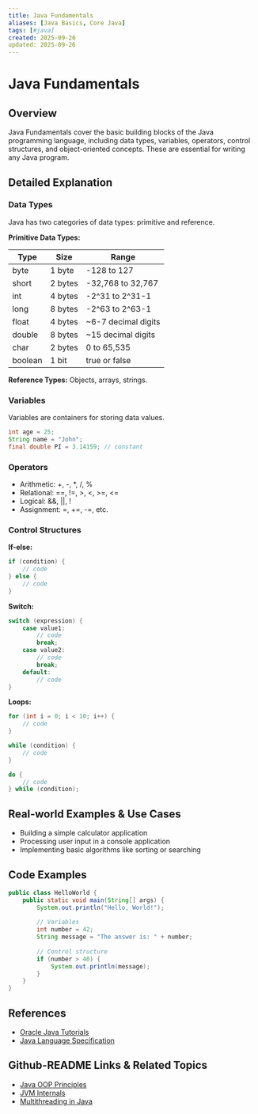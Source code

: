 ```yaml
---
title: Java Fundamentals
aliases: [Java Basics, Core Java]
tags: [#java]
created: 2025-09-26
updated: 2025-09-26
---
```


# Java Fundamentals

## Overview

Java Fundamentals cover the basic building blocks of the Java programming language, including data types, variables, operators, control structures, and object-oriented concepts. These are essential for writing any Java program.

## Detailed Explanation

### Data Types

Java has two categories of data types: primitive and reference.

**Primitive Data Types:**

| Type | Size | Range |
|------|------|-------|
| byte | 1 byte | -128 to 127 |
| short | 2 bytes | -32,768 to 32,767 |
| int | 4 bytes | -2^31 to 2^31-1 |
| long | 8 bytes | -2^63 to 2^63-1 |
| float | 4 bytes | ~6-7 decimal digits |
| double | 8 bytes | ~15 decimal digits |
| char | 2 bytes | 0 to 65,535 |
| boolean | 1 bit | true or false |

**Reference Types:** Objects, arrays, strings.

### Variables

Variables are containers for storing data values.

```java
int age = 25;
String name = "John";
final double PI = 3.14159; // constant
```

### Operators

- Arithmetic: +, -, *, /, %
- Relational: ==, !=, >, <, >=, <=
- Logical: &&, ||, !
- Assignment: =, +=, -=, etc.

### Control Structures

**If-else:**

```java
if (condition) {
    // code
} else {
    // code
}
```

**Switch:**

```java
switch (expression) {
    case value1:
        // code
        break;
    case value2:
        // code
        break;
    default:
        // code
}
```

**Loops:**

```java
for (int i = 0; i < 10; i++) {
    // code
}

while (condition) {
    // code
}

do {
    // code
} while (condition);
```

## Real-world Examples & Use Cases

- Building a simple calculator application
- Processing user input in a console application
- Implementing basic algorithms like sorting or searching

## Code Examples

```java
public class HelloWorld {
    public static void main(String[] args) {
        System.out.println("Hello, World!");
        
        // Variables
        int number = 42;
        String message = "The answer is: " + number;
        
        // Control structure
        if (number > 40) {
            System.out.println(message);
        }
    }
}
```

## References

- [Oracle Java Tutorials](https://docs.oracle.com/javase/tutorial/)
- [Java Language Specification](https://docs.oracle.com/javase/specs/jls/se17/html/index.html)

## Github-README Links & Related Topics

- [Java OOP Principles](oop-principles-in-java)
- [JVM Internals](jvm-internals-class-loading)
- [Multithreading in Java](multithreading-concurrency-in-java)
